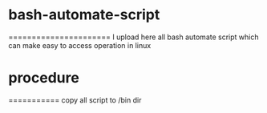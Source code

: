 # bash-automate-script
======================
I upload here all bash automate script which can make easy to access operation in linux

# procedure
===========
copy all script to /bin dir


